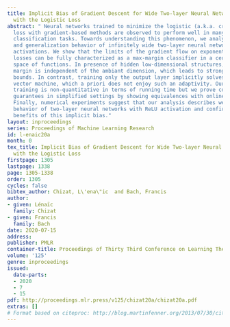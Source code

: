 ```yaml
---
title: Implicit Bias of Gradient Descent for Wide Two-layer Neural Networks Trained
  with the Logistic Loss
abstract: " Neural networks trained to minimize the logistic (a.k.a. cross-entropy)
  loss with gradient-based methods are observed to perform well in many supervised
  classification tasks. Towards understanding this phenomenon, we analyze the training
  and generalization behavior of infinitely wide two-layer neural networks with homogeneous
  activations. We show that the limits of the gradient flow on exponentially tailed
  losses can be fully characterized as a max-margin classifier in a certain non-Hilbertian
  space of functions. In presence of hidden low-dimensional structures, the resulting
  margin is independent of the ambiant dimension, which leads to strong generalization
  bounds. In contrast, training only the output layer implicitly solves a kernel support
  vector machine, which a priori does not enjoy such an adaptivity. Our analysis of
  training is non-quantitative in terms of running time but we prove computational
  guarantees in simplified settings by showing equivalences with online mirror descent.
  Finally, numerical experiments suggest that our analysis describes well the practical
  behavior of two-layer neural networks with ReLU activation and confirm the statistical
  benefits of this implicit bias."
layout: inproceedings
series: Proceedings of Machine Learning Research
id: l-enaic20a
month: 0
tex_title: Implicit Bias of Gradient Descent for Wide Two-layer Neural Networks Trained
  with the Logistic Loss
firstpage: 1305
lastpage: 1338
page: 1305-1338
order: 1305
cycles: false
bibtex_author: Chizat, L\'ena\"ic  and Bach, Francis
author:
- given: Lénaïc
  family: Chizat
- given: Francis
  family: Bach
date: 2020-07-15
address: 
publisher: PMLR
container-title: Proceedings of Thirty Third Conference on Learning Theory
volume: '125'
genre: inproceedings
issued:
  date-parts:
  - 2020
  - 7
  - 15
pdf: http://proceedings.mlr.press/v125/chizat20a/chizat20a.pdf
extras: []
# Format based on citeproc: http://blog.martinfenner.org/2013/07/30/citeproc-yaml-for-bibliographies/
---
```

